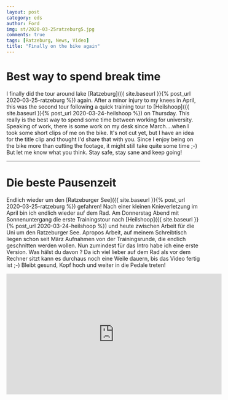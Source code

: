 ```yaml
---
layout: post
category: eds
author: Ford
img: st/2020-03-25ratzeburg5.jpg
comments: true
tags: [Ratzeburg, News, Video]
title: "Finally on the bike again"
---
```

# Best way to spend break time
I finally did the tour around lake [Ratzeburg]({{ site.baseurl }}{% post_url 2020-03-25-ratzeburg %}) again. After a minor injury to my knees in April, this was the second tour following a quick training tour to [Heilshoop]({{ site.baseurl }}{% post_url 2020-03-24-heilshoop %}) on Thursday.
This really is the best way to spend some time between working for university.
Speaking of work, there is some work on my desk since March....when I took some short clips of me on the bike.
It's not cut yet, but I have an idea for the title clip and thought I'd share that with you. 
Since I enjoy being on the bike more than cutting the footage, it might still take quite some time ;-)
But let me know what you think. Stay safe, stay sane and keep going!

---
# Die beste Pausenzeit
Endlich wieder um den [Ratzeburger See]({{ site.baseurl }}{% post_url 2020-03-25-ratzeburg %}) gefahren! Nach einer kleinen Knieverletzung im April bin ich endlich wieder auf dem Rad.
Am Donnerstag Abend mit Sonnenuntergang die erste Trainingstour nach [Heilshoop]({{ site.baseurl }}{% post_url 2020-03-24-heilshoop %}) und heute zwischen Arbeit für die Uni um den Ratzeburger See.
Apropos Arbeit, auf meinem Schreibtisch liegen schon seit März Aufnahmen von der Trainingsrunde, die endlich geschnitten werden wollen. Nun zumindest für das Intro habe ich eine erste Version.
Was hälst du davon ?
Da ich viel lieber auf dem Rad als vor dem Rechner sitzt kann es durchaus noch eine Weile dauern, bis das Video fertig ist ;-)
Bleibt gesund, Kopf hoch und weiter in die Pedale treten!


<iframe width="560" height="315" src="https://www.youtube-nocookie.com/embed/VOtzYUw8k3s" frameborder="0" allow="accelerometer; autoplay; encrypted-media; gyroscope; picture-in-picture" allowfullscreen></iframe>
